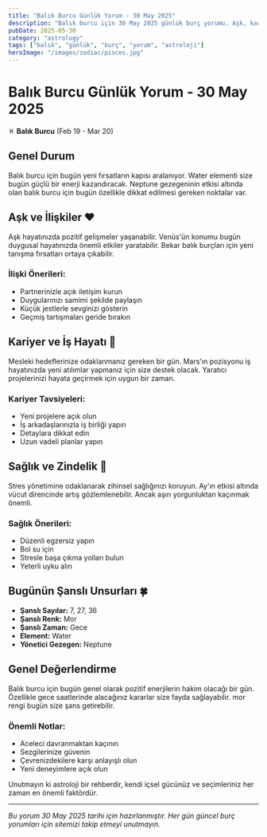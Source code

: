 ```yaml
---
title: "Balık Burcu Günlük Yorum - 30 May 2025"
description: "Balık burcu için 30 May 2025 günlük burç yorumu. Aşk, kariyer, sağlık ve şanslı sayılar."
pubDate: 2025-05-30
category: "astrology"
tags: ["balık", "günlük", "burç", "yorum", "astroloji"]
heroImage: "/images/zodiac/pisces.jpg"
---
```


# Balık Burcu Günlük Yorum - 30 May 2025

♓ **Balık Burcu** (Feb 19 - Mar 20)

## Genel Durum

Balık burcu için bugün yeni fırsatların kapısı aralanıyor. Water elementi size bugün güçlü bir enerji kazandıracak. Neptune gezegeninin etkisi altında olan balık burcu için bugün özellikle dikkat edilmesi gereken noktalar var.

## Aşk ve İlişkiler ❤️

Aşk hayatınızda pozitif gelişmeler yaşanabilir. Venüs'ün konumu bugün duygusal hayatınızda önemli etkiler yaratabilir. Bekar balık burçları için yeni tanışma fırsatları ortaya çıkabilir.

### İlişki Önerileri:
- Partnerinizle açık iletişim kurun
- Duygularınızı samimi şekilde paylaşın
- Küçük jestlerle sevginizi gösterin
- Geçmiş tartışmaları geride bırakın

## Kariyer ve İş Hayatı 💼

Mesleki hedeflerinize odaklanmanız gereken bir gün. Mars'ın pozisyonu iş hayatınızda yeni atılımlar yapmanız için size destek olacak. Yaratıcı projelerinizi hayata geçirmek için uygun bir zaman.

### Kariyer Tavsiyeleri:
- Yeni projelere açık olun
- İş arkadaşlarınızla iş birliği yapın
- Detaylara dikkat edin
- Uzun vadeli planlar yapın

## Sağlık ve Zindelik 🏥

Stres yönetimine odaklanarak zihinsel sağlığınızı koruyun. Ay'ın etkisi altında vücut direncinde artış gözlemlenebilir. Ancak aşırı yorgunluktan kaçınmak önemli.

### Sağlık Önerileri:
- Düzenli egzersiz yapın
- Bol su için
- Stresle başa çıkma yolları bulun
- Yeterli uyku alın

## Bugünün Şanslı Unsurları 🍀

- **Şanslı Sayılar:** 7, 27, 36
- **Şanslı Renk:** Mor
- **Şanslı Zaman:** Gece
- **Element:** Water
- **Yönetici Gezegen:** Neptune

## Genel Değerlendirme

Balık burcu için bugün genel olarak pozitif enerjilerin hakim olacağı bir gün. Özellikle gece saatlerinde alacağınız kararlar size fayda sağlayabilir. mor rengi bugün size şans getirebilir.

### Önemli Notlar:
- Aceleci davranmaktan kaçının
- Sezgilerinize güvenin
- Çevrenizdekilere karşı anlayışlı olun
- Yeni deneyimlere açık olun

Unutmayın ki astroloji bir rehberdir, kendi içsel gücünüz ve seçimleriniz her zaman en önemli faktördür.

---

*Bu yorum 30 May 2025 tarihi için hazırlanmıştır. Her gün güncel burç yorumları için sitemizi takip etmeyi unutmayın.*
